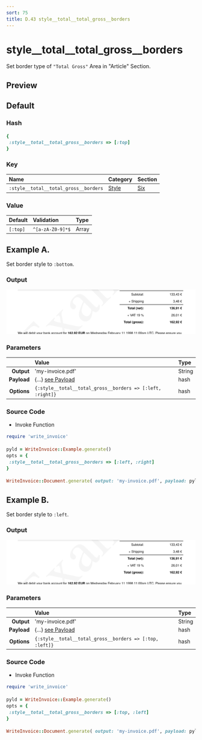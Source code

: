 ```yaml
---
sort: 75
title: D.43 style__total__total_gross__borders
---
```

# style__total__total_gross__borders

Set border type of `"Total Gross"` Area in "Article" Section.


## Preview

<div >
    <canvas id='canvas' search=':style__total__total_gross__borders' palette='option_detail'></canvas>
</div>
<script src="../assets/js/marker.js"></script>  

 
## Default

### Hash

```ruby
{
 :style__total__total_gross__borders => [:top]
} 
```

### Key

| **Name** | **Category** | **Section** |
| :--- | :--- | :--- |
| ```:style__total__total_gross__borders``` |  [Style](./#style) | [Six](/sections/six) |

### Value



| **Default**| **Validation**| **Type** |
| :--- | :--- | :--- |
| ```[:top]``` | ```^[a-zA-Z0-9]*$``` | Array |

## Example A.

Set border style to `:bottom`.

### Output

<img src="../assets/images/options/style__total__total_gross__borders--a.png">



### Parameters

| | **Value** | **Type** |
|------:|:------|:------|
| **Output** | 'my-invoice.pdf' | String |
| **Payload** | {...} [see Payload](../payload) | hash |
| **Options** | ```{:style__total__total_gross__borders => [:left, :right]}``` | hash |


### Source Code

* Invoke Function

```ruby
require 'write_invoice'
 
pyld = WriteInvoice::Example.generate()
opts = {
 :style__total__total_gross__borders => [:left, :right]
}
 
WriteInvoice::Document.generate( output: 'my-invoice.pdf', payload: pyld, options: opts )

```

## Example B.

Set border style to `:left`.

### Output

<img src="../assets/images/options/style__total__total_gross__borders--b.png">



### Parameters

| | **Value** | **Type** |
|------:|:------|:------|
| **Output** | 'my-invoice.pdf' | String |
| **Payload** | {...} [see Payload](../payload) | hash |
| **Options** | ```{:style__total__total_gross__borders => [:top, :left]}``` | hash |


### Source Code

* Invoke Function

```ruby
require 'write_invoice'
 
pyld = WriteInvoice::Example.generate()
opts = {
 :style__total__total_gross__borders => [:top, :left]
}
 
WriteInvoice::Document.generate( output: 'my-invoice.pdf', payload: pyld, options: opts )

```

